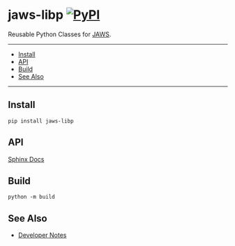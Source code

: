 # jaws-libp [![PyPI](https://img.shields.io/pypi/v/jaws-libp)](https://pypi.org/project/jaws-libp/)
Reusable Python Classes for [JAWS](https://github.com/JeffersonLab/jaws).

---
- [Install](https://github.com/JeffersonLab/jaws-libp#install) 
- [API](https://github.com/JeffersonLab/jaws-libp#api)
- [Build](https://github.com/JeffersonLab/jaws-libp#build) 
- [See Also](https://github.com/JeffersonLab/jaws-libp#see-also)
---

## Install
```
pip install jaws-libp
```

## API
[Sphinx Docs](https://jeffersonlab.github.io/jaws-libp/)

## Build
```
python -m build
```

## See Also
 - [Developer Notes](https://github.com/JeffersonLab/jaws-libp/wiki/Developer-Notes)
